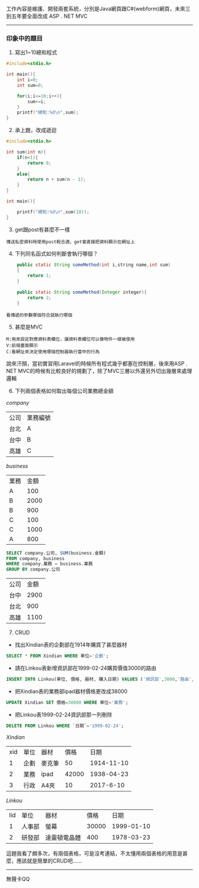 工作內容是維護、開發兩套系統，分別是Java網頁跟C#(webform)網頁，未來三到五年要全面改成 ASP . NET MVC
***
### 印象中的題目
1. 寫出1~10總和程式

```c
#include<stdio.h>

int main(){
    int i=0;
    int sum=0;

    for(i;i<=10;i++){
        sum+=i;
    }
    printf("總和:%d\n",sum);
}
```

2. 承上題，改成遞迴

```c
#include<stdio.h>

int sum(int n){
    if(n<1){
        return 0;
    }
    else{
        return n + sum(n - 1);
    }
}

int main(){

    printf("總和:%d\n",sum(10));
}

```

3. get跟post有甚麼不一樣
```text
傳送私密資料時使用post較合適，get會直接把資料顯示在網址上
```


4. 下列同名函式如何判斷會執行哪個？
```java
    public static String someMethod(int i,string name,int sum) 
    { 
        return 1;
    }
 
    public static String someMethod(Integer integer){
        return 2;
    }
```
```text
看傳遞的參數哪個符合就執行哪個
```

5. 甚麼是MVC
```text
M:用來設定對應資料表欄位，讓資料表欄位可以像物件一樣被使用
V:前端畫面顯示
C:看網址來決定使用哪個控制器執行當中的行為
```
說來汗顏，當初實習用Laravel的時候所有程式幾乎都塞在控制層，後來用ASP . NET MVC的時候有比較良好的規劃了，除了MVC三層以外還另外切出幾層來處理邏輯


6. 下列兩個表格如何取出每個公司業務總金額        

*company*
<table>
    <tr>
    <td>公司</td>
    <td>業務編號</td>
    </tr>
    <tr>
        <td>台北</td>
        <td>A</td>
    </tr>
    <tr>
        <td>台中</td>
        <td>B</td>
    </tr>
    <tr>
        <td>高雄</td>
        <td>C</td>
    </tr>
 </table>       

*business*
 <table>
    <tr>
    <td>業務</td>
    <td>金額</td>
    </tr>
    <tr>
        <td>A</td>
        <td>100</td>
    </tr>
    <tr>
        <td>B</td>
        <td>2000</td>
    </tr>
    <tr>
        <td>B</td>
        <td>900</td>
    </tr>
    <tr>
        <td>C</td>
        <td>100</td>
    </tr>
    <tr>
        <td>C</td>
        <td>1000</td>
    </tr>
    <tr>
        <td>A</td>
        <td>800</td>
    </tr>
 </table>

```sql
SELECT company.公司, SUM(business.金額)  
FROM company, business
WHERE company.業務 = business.業務
GROUP BY company.公司
```

<table>
    <tr>
    <td>公司</td>
    <td>金額</td>
    </tr>
    <tr>
        <td>台中</td>
        <td>2900</td>
    </tr>
    <tr>
        <td>台北</td>
        <td>900</td>
    </tr>
    <tr>
        <td>高雄</td>
        <td>1100</td>
    </tr>
 </table>

7. CRUD

* 找出Xindian表的企劃部在1914年購買了甚麼器材

```sql
SELECT * FROM Xindian WHERE 單位='企劃';
```         
* 請在Linkou表新增資訊部在1999-02-24購買價值3000的路由

```sql
INSERT INTO Linkou(單位, 價格, 器材, 購入日期) VALUES ('資訊部',3000,'路由','1999-02-24');
```

* 把Xindian表的業務部ipad器材價格更改成38000

```sql
UPDATE Xindian SET 價格=38000 WHERE 單位='業務';
```

* 把Linkou表1999-02-24資訊部那一列刪除

```sql
DELETE FROM Linkou WHERE `日期`='1999-02-24';
```

*Xindian*
<table>
    <tr>
    <td>xid</td>
    <td>單位</td>
    <td>器材</td>
    <td>價格</td>
    <td>日期</td>    
    </tr>
    <tr>
        <td>1</td>
        <td>企劃</td>
        <td>麥克筆</td>
        <td>50</td>
        <td>1914-11-10</td>
    </tr>
    <tr>
        <td>2</td>
        <td>業務</td>
        <td>ipad</td>
        <td>42000</td>
        <td>1938-04-23</td>
    </tr>
    <tr>
        <td>3</td> 
        <td>行政</td>
        <td>A4夾</td>
        <td>10</td>
        <td>2017-6-10</td>
    </tr>
 </table>

*Linkou*

<table>
    <tr>
    <td>lid</td>
    <td>單位</td>
    <td>器材</td>
    <td>價格</td>
    <td>日期</td>    
    </tr>
    <tr>
        <td>1</td>
        <td>人事部</td>
        <td>螢幕</td>
        <td>30000</td>
        <td>1999-01-10</td>
    </tr>
    <tr>
        <td>2</td>
        <td>研發部</td>
        <td>達靈頓電晶體</td>
        <td>400</td>
        <td>1978-03-23</td>
    </tr>

 </table>

這題我看了頗多次，有兩個表格，可是沒考連結，不太懂用兩個表格的用意是甚麼，應該就是簡單的CRUD吧......

***

無聲卡QQ
